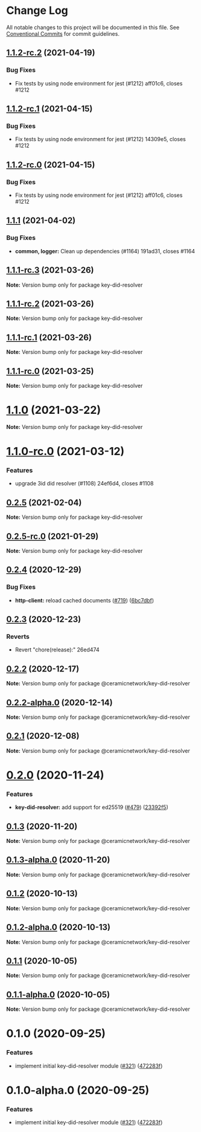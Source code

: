 # Change Log

All notable changes to this project will be documented in this file.
See [Conventional Commits](https://conventionalcommits.org) for commit guidelines.

## [1.1.2-rc.2](/compare/key-did-resolver@1.1.1...key-did-resolver@1.1.2-rc.2) (2021-04-19)


### Bug Fixes

* Fix tests by using node environment for jest (#1212) aff01c6, closes #1212





## [1.1.2-rc.1](/compare/key-did-resolver@1.1.1...key-did-resolver@1.1.2-rc.1) (2021-04-15)


### Bug Fixes

* Fix tests by using node environment for jest (#1212) 14309e5, closes #1212





## [1.1.2-rc.0](/compare/key-did-resolver@1.1.1...key-did-resolver@1.1.2-rc.0) (2021-04-15)


### Bug Fixes

* Fix tests by using node environment for jest (#1212) aff01c6, closes #1212





## [1.1.1](/compare/key-did-resolver@1.1.0...key-did-resolver@1.1.1) (2021-04-02)


### Bug Fixes

* **common, logger:** Clean up dependencies (#1164) 191ad31, closes #1164





## [1.1.1-rc.3](/compare/key-did-resolver@1.1.0...key-did-resolver@1.1.1-rc.3) (2021-03-26)

**Note:** Version bump only for package key-did-resolver





## [1.1.1-rc.2](/compare/key-did-resolver@1.1.0...key-did-resolver@1.1.1-rc.2) (2021-03-26)

**Note:** Version bump only for package key-did-resolver





## [1.1.1-rc.1](/compare/key-did-resolver@1.1.0...key-did-resolver@1.1.1-rc.1) (2021-03-26)

**Note:** Version bump only for package key-did-resolver





## [1.1.1-rc.0](/compare/key-did-resolver@1.1.0...key-did-resolver@1.1.1-rc.0) (2021-03-25)

**Note:** Version bump only for package key-did-resolver





# [1.1.0](/compare/key-did-resolver@1.1.0-rc.0...key-did-resolver@1.1.0) (2021-03-22)

**Note:** Version bump only for package key-did-resolver





# [1.1.0-rc.0](/compare/key-did-resolver@0.2.5...key-did-resolver@1.1.0-rc.0) (2021-03-12)


### Features

* upgrade 3id did resolver (#1108) 24ef6d4, closes #1108





## [0.2.5](/compare/key-did-resolver@0.2.5-rc.0...key-did-resolver@0.2.5) (2021-02-04)

**Note:** Version bump only for package key-did-resolver





## [0.2.5-rc.0](/compare/key-did-resolver@0.2.4...key-did-resolver@0.2.5-rc.0) (2021-01-29)

**Note:** Version bump only for package key-did-resolver





## [0.2.4](https://github.com/ceramicnetwork/js-ceramic/compare/key-did-resolver@0.2.3...key-did-resolver@0.2.4) (2020-12-29)


### Bug Fixes

* **http-client:** reload cached documents ([#719](https://github.com/ceramicnetwork/js-ceramic/issues/719)) ([6bc7dbf](https://github.com/ceramicnetwork/js-ceramic/commit/6bc7dbff31eaccfdbcb960effd850f069eb0d538))





## [0.2.3](/compare/key-did-resolver@0.3.0...key-did-resolver@0.2.3) (2020-12-23)


### Reverts

* Revert "chore(release):" 26ed474





## [0.2.2](https://github.com/ceramicnetwork/js-ceramic/compare/@ceramicnetwork/key-did-resolver@0.2.2-alpha.0...@ceramicnetwork/key-did-resolver@0.2.2) (2020-12-17)

**Note:** Version bump only for package @ceramicnetwork/key-did-resolver





## [0.2.2-alpha.0](https://github.com/ceramicnetwork/js-ceramic/compare/@ceramicnetwork/key-did-resolver@0.2.1...@ceramicnetwork/key-did-resolver@0.2.2-alpha.0) (2020-12-14)

**Note:** Version bump only for package @ceramicnetwork/key-did-resolver





## [0.2.1](https://github.com/ceramicnetwork/js-ceramic/compare/@ceramicnetwork/key-did-resolver@0.2.0...@ceramicnetwork/key-did-resolver@0.2.1) (2020-12-08)

**Note:** Version bump only for package @ceramicnetwork/key-did-resolver





# [0.2.0](https://github.com/ceramicnetwork/js-ceramic/compare/@ceramicnetwork/key-did-resolver@0.1.3...@ceramicnetwork/key-did-resolver@0.2.0) (2020-11-24)


### Features

* **key-did-resolver:** add support for ed25519 ([#479](https://github.com/ceramicnetwork/js-ceramic/issues/479)) ([23392f5](https://github.com/ceramicnetwork/js-ceramic/commit/23392f5d4a3d3f8ac665f1ed626b8ac1f62cba41))





## [0.1.3](https://github.com/ceramicnetwork/js-ceramic/compare/@ceramicnetwork/key-did-resolver@0.1.3-alpha.0...@ceramicnetwork/key-did-resolver@0.1.3) (2020-11-20)

**Note:** Version bump only for package @ceramicnetwork/key-did-resolver





## [0.1.3-alpha.0](https://github.com/ceramicnetwork/js-ceramic/compare/@ceramicnetwork/key-did-resolver@0.1.2...@ceramicnetwork/key-did-resolver@0.1.3-alpha.0) (2020-11-20)

**Note:** Version bump only for package @ceramicnetwork/key-did-resolver





## [0.1.2](https://github.com/ceramicnetwork/js-ceramic/compare/@ceramicnetwork/key-did-resolver@0.1.2-alpha.0...@ceramicnetwork/key-did-resolver@0.1.2) (2020-10-13)

**Note:** Version bump only for package @ceramicnetwork/key-did-resolver





## [0.1.2-alpha.0](https://github.com/ceramicnetwork/js-ceramic/compare/@ceramicnetwork/key-did-resolver@0.1.1...@ceramicnetwork/key-did-resolver@0.1.2-alpha.0) (2020-10-13)

**Note:** Version bump only for package @ceramicnetwork/key-did-resolver





## [0.1.1](https://github.com/ceramicnetwork/js-ceramic/compare/@ceramicnetwork/key-did-resolver@0.1.1-alpha.0...@ceramicnetwork/key-did-resolver@0.1.1) (2020-10-05)

**Note:** Version bump only for package @ceramicnetwork/key-did-resolver





## [0.1.1-alpha.0](https://github.com/ceramicnetwork/js-ceramic/compare/@ceramicnetwork/key-did-resolver@0.1.0...@ceramicnetwork/key-did-resolver@0.1.1-alpha.0) (2020-10-05)

**Note:** Version bump only for package @ceramicnetwork/key-did-resolver





# 0.1.0 (2020-09-25)


### Features

* implement initial key-did-resolver module ([#321](https://github.com/ceramicnetwork/js-ceramic/issues/321)) ([472283f](https://github.com/ceramicnetwork/js-ceramic/commit/472283f8419dd51c4725b77083df43abeb9ee387))





# 0.1.0-alpha.0 (2020-09-25)


### Features

* implement initial key-did-resolver module ([#321](https://github.com/ceramicnetwork/js-ceramic/issues/321)) ([472283f](https://github.com/ceramicnetwork/js-ceramic/commit/472283f8419dd51c4725b77083df43abeb9ee387))
